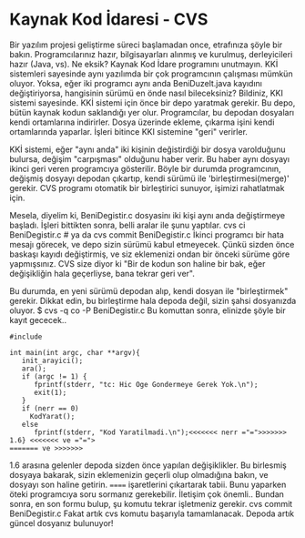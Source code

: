 # Kaynak Kod İdaresi - CVS

Bir yazılım projesi geliştirme süreci başlamadan once, etrafınıza
şöyle bir bakın. Programcılarınız hazır, bilgisayarları alınmış ve
kurulmuş, derleyicileri hazır (Java, vs). Ne eksik?  Kaynak Kod İdare
programını unutmayın. KKİ sistemleri sayesinde aynı yazılımda bir çok
programcının çalışması mümkün oluyor. Yoksa, eğer iki programcı aynı
anda BeniDuzelt.java kayıdını değiştiriyorsa, hangisinin sürümü en
önde nasıl bileceksiniz? Bildiniz, KKI sistemi sayesinde.  KKİ sistemi
için önce bir depo yaratmak gerekir. Bu depo, bütün kaynak kodun
saklandığı yer olur. Programcılar, bu depodan dosyaları kendi
ortamlarına indirirler. Dosya üzerinde ekleme, çıkarma işini kendi
ortamlarında yaparlar. İşleri bitince KKI sistemine "geri" verirler.

KKİ sistemi, eğer "aynı anda" iki kişinin değistirdiği bir dosya
varolduğunu bulursa, değişim "carpışması" olduğunu haber verir. Bu
haber aynı dosyayı ikinci geri veren programcıya gösterilir. Böyle bir
durumda programcının, değişmiş dosyayı depodan çıkartıp, kendi sürümü
ile 'birleştirmesi(merge)' gerekir. CVS programı otomatik bir
birleştirici sunuyor, işimizi rahatlatmak için.

Mesela, diyelim ki, BeniDegistir.c dosyasinı iki kişi aynı anda
değiştirmeye başladı. İşleri bittikten sonra, belli aralar ile şunu
yaptılar.  cvs ci BeniDegistir.c # ya da cvs commit BeniDegistir.c
İkinci programcı bir hata mesajı görecek, ve depo sizin sürümü kabul
etmeyecek. Çünkü sizden önce baskaşı kayıdı değiştirmiş, ve siz
eklemenizi ondan bir önceki sürüme göre yapmışsınız. CVS size diyor ki
"Bir de kodun son haline bir bak, eğer değişikliğin hala geçerliyse,
bana tekrar geri ver".

Bu durumda, en yeni sürümü depodan alıp, kendi dosyan ile
"birleştirmek" gerekir. Dikkat edin, bu birleştirme hala depoda değil,
sizin şahsi dosyanızda oluyor.  $ cvs -q co -P BeniDegistir.c Bu
komuttan sonra, elinizde şöyle bir kayıt gececek..

```
#include 

int main(int argc, char **argv){
   init_arayici();
   ara();
   if (argc != 1) {
      fprintf(stderr, "tc: Hic Oge Gondermeye Gerek Yok.\n");
      exit(1);
   }
   if (nerr == 0)
     KodYarat();
   else
      fprintf(stderr, "Kod Yaratilmadi.\n");<<<<<<< nerr ="=">>>>>>> 1.6} <<<<<<< ve ="=">
======= ve >>>>>>>
```

1.6 arasına gelenler depoda sizden önce yapılan değişiklikler.  Bu
birlesmiş dosyaya bakarak, sizin eklemenizin geçerli olup olmadığına
bakın, ve dosyayı son haline getirin. `====` işaretlerini çıkartarak
tabii. Bunu yaparken öteki programcıya soru sormanız
gerekebilir. İletişim çok önemli.. Bundan sonra, en son formu bulup,
şu komutu tekrar işletmeniz gerekir.  cvs commit BeniDegistir.c Fakat
artık cvs komutu başarıyla tamamlanacak. Depoda artık güncel dosyanız
bulunuyor!



